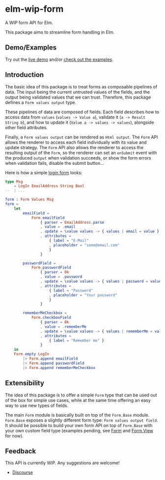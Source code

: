 # elm-wip-form

A WIP form API for Elm.

This package aims to streamline form handling in Elm.


## Demo/Examples

Try out the [live demo](https://hecrj.github.io/elm-wip-form) and/or
[check out the examples](examples).


## Introduction

The basic idea of this package is to treat forms as composable pipelines of data. The input being
the current untrusted values of the fields, and the output being validated values that we can trust.
Therefore, this package defines a `Form values output` type.

These pipelines of data are composed of fields. Each field describes how to access data from `values`
(`values -> Value a`), validate it (`a -> Result String b`), and how to update it
(`Value a -> values -> values`), alongside other field attributes.

Finally, a `Form values output` can be rendered as `Html output`. The `Form` API allows the renderer
to access each field individually with its value and update strategy. The `Form` API also allows
the renderer to access the resulting output of the `Form`, so the renderer can set an
`onSubmit` event with the produced `output` when validation succeeds, or show the form errors when
validation fails, disable the submit button...

Here is how a simple [login form](examples/src/Page/Login.elm) looks:

```elm
type Msg
    = LogIn EmailAddress String Bool
--  | ...

form : Form Values Msg
form =
    let
        emailField =
            Form.emailField
                { parser = EmailAddress.parse
                , value = .email
                , update = \value values -> { values | email = value }
                , attributes =
                    { label = "E-Mail"
                    , placeholder = "some@email.com"
                    }
                }

        passwordField =
            Form.passwordField
                { parser = Ok
                , value = .password
                , update = \value values -> { values | password = value }
                , attributes =
                    { label = "Password"
                    , placeholder = "Your password"
                    }
                }

        rememberMeCheckbox =
            Form.checkboxField
                { parser = Ok
                , value = .rememberMe
                , update = \value values -> { values | rememberMe = value }
                , attributes =
                    { label = "Remember me" }
                }
    in
    Form.empty LogIn
        |> Form.append emailField
        |> Form.append passwordField
        |> Form.append rememberMeCheckbox
```


## Extensibility

The idea of this package is to offer a simple `Form` type that can be used out of the box for simple
use cases, while at the same time offering an easy way to use new types of fields.

The main `Form` module is basically built on top of the `Form.Base` module. `Form.Base` exposes a
slightly different form type: `Form values output field`. It should be possible to build your own form API
on top of `Form.Base` with your own custom field type (examples pending, see [Form](src/Form.elm) and
[Form.View](src/Form/View.elm) for now).

## Feedback

This API is currently WIP. Any suggestions are welcome!

  * [Discourse](https://discourse.elm-lang.org/t/a-form-api-idea-proposal/1121)

